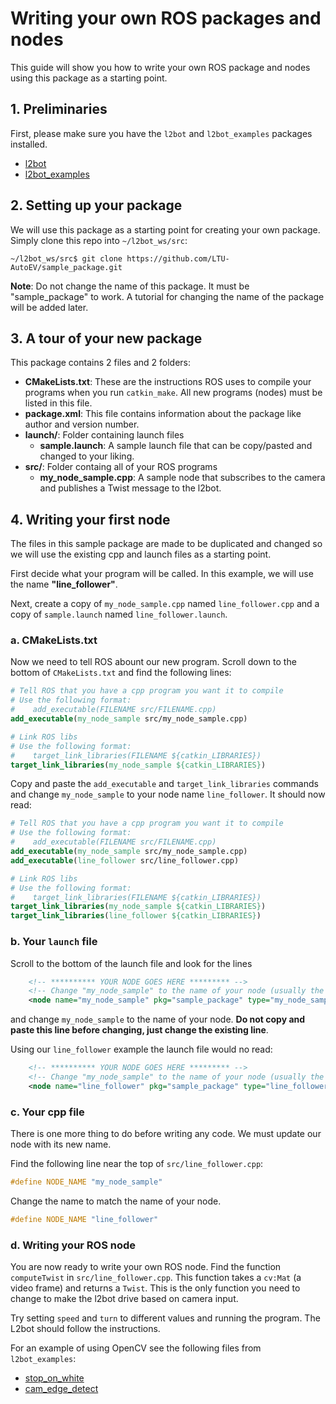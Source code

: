 # Writing your own ROS packages and nodes

This guide will show you how to write your own ROS package and nodes using this package as a starting point.

## 1. Preliminaries

First, please make sure you have the `l2bot` and `l2bot_examples` packages installed.

  - [l2bot](https://github.com/LTU-AutoEV/l2bot)
  - [l2bot_examples](https://github.com/LTU-AutoEV/l2bot_examples)

## 2. Setting up your package

We will use this package as a starting point for creating your own package. Simply clone this repo into `~/l2bot_ws/src`:

```
~/l2bot_ws/src$ git clone https://github.com/LTU-AutoEV/sample_package.git
```

**Note**: Do not change the name of this package. It must be "sample_package" to work. A tutorial for changing the name of the package will be added later.

## 3. A tour of your new package

This package contains 2 files and 2 folders:

  - **CMakeLists.txt**: These are the instructions ROS uses to compile your programs when you run `catkin_make`. All new programs (nodes) must be listed in this file.
  - **package.xml**: This file contains information about the package like author and version number.
  - **launch/**: Folder containing launch files
    - **sample.launch**: A sample launch file that can be copy/pasted and changed to your liking.
  - **src/**: Folder containg all of your ROS programs
    - **my_node_sample.cpp**: A sample node that subscribes to the camera and publishes a Twist message to the l2bot.

## 4. Writing your first node

The files in this sample package are made to be duplicated and changed so we will use the existing cpp and launch files as a starting point. 

First decide what your program will be called. In this example, we will use the name **"line_follower"**.

Next, create a copy of `my_node_sample.cpp` named `line_follower.cpp` and a copy of `sample.launch` named `line_follower.launch`.

### a. CMakeLists.txt

Now we need to tell ROS abount our new program. Scroll down to the bottom of `CMakeLists.txt` and find the following lines:

```cmake
# Tell ROS that you have a cpp program you want it to compile
# Use the following format:
#    add_executable(FILENAME src/FILENAME.cpp)
add_executable(my_node_sample src/my_node_sample.cpp)

# Link ROS libs
# Use the following format:
#    target_link_libraries(FILENAME ${catkin_LIBRARIES})
target_link_libraries(my_node_sample ${catkin_LIBRARIES})
```

Copy and paste the `add_executable` and `target_link_libraries` commands and change `my_node_sample` to your node name `line_follower`. It should now read:

```cmake
# Tell ROS that you have a cpp program you want it to compile
# Use the following format:
#    add_executable(FILENAME src/FILENAME.cpp)
add_executable(my_node_sample src/my_node_sample.cpp)
add_executable(line_follower src/line_follower.cpp)

# Link ROS libs
# Use the following format:
#    target_link_libraries(FILENAME ${catkin_LIBRARIES})
target_link_libraries(my_node_sample ${catkin_LIBRARIES})
target_link_libraries(line_follower ${catkin_LIBRARIES})
```

### b. Your `launch` file

Scroll to the bottom of the launch file and look for the lines 

```xml
    <!-- ********** YOUR NODE GOES HERE ********* -->
    <!-- Change "my_node_sample" to the name of your node (usually the name of your cpp file) -->
    <node name="my_node_sample" pkg="sample_package" type="my_node_sample" output="screen" />
```

and change `my_node_sample` to the name of your node. **Do not copy and paste this line before changing, just change the existing line**.

Using our `line_follower` example the launch file would no read:

```xml
    <!-- ********** YOUR NODE GOES HERE ********* -->
    <!-- Change "my_node_sample" to the name of your node (usually the name of your cpp file) -->
    <node name="line_follower" pkg="sample_package" type="line_follower" output="screen" />
```

### c. Your cpp file

There is one more thing to do before writing any code. We must update our node with its new name.

Find the following line near the top of `src/line_follower.cpp`:

```c++
#define NODE_NAME "my_node_sample"
```

Change the name to match the name of your node.

```c++
#define NODE_NAME "line_follower"
```

### d. Writing your ROS node

You are now ready to write your own ROS node. Find the function `computeTwist` in `src/line_follower.cpp`. This function takes a `cv:Mat` (a video frame) and returns a `Twist`. This is the only function you need to change to make the l2bot drive based on camera input.

Try setting `speed` and `turn` to different values and running the program. The L2bot should follow the instructions.

For an example of using OpenCV see the following files from `l2bot_examples`:

  - [stop_on_white](https://github.com/LTU-AutoEV/l2bot_examples/blob/master/src/stop_on_white.cpp)
  - [cam_edge_detect](https://github.com/LTU-AutoEV/l2bot_examples/blob/master/src/cam_edge_detect.cpp)
